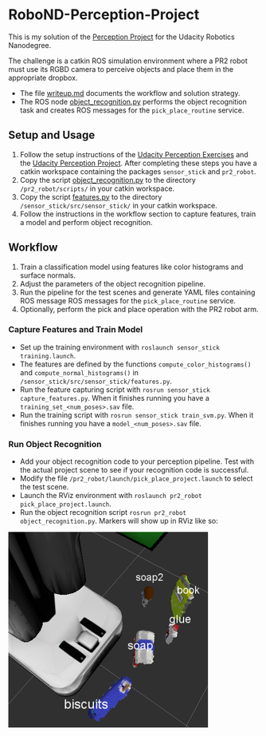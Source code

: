 # RoboND-Perception-Project
This is my solution of the [Perception Project](https://github.com/udacity/RoboND-Perception-Project) for the Udacity Robotics Nanodegree.

The challenge is a catkin ROS simulation environment where a PR2 robot must use its RGBD camera to perceive objects and place them in the appropriate dropbox.

- The file [writeup.md](https://github.com/S2H-Mobile/RoboND-Perception-Project/blob/master/writeup.md) documents the workflow and solution strategy.
- The ROS node [object_recognition.py](https://github.com/S2H-Mobile/RoboND-Perception-Project/blob/master/object_recognition.py) performs the object recognition task and creates ROS messages for the ``pick_place_routine`` service.

## Setup and Usage 
1. Follow the setup instructions of the [Udacity Perception Exercises](https://github.com/udacity/RoboND-Perception-Exercises) and the [Udacity Perception Project](https://github.com/udacity/RoboND-Perception-Project). After completing these steps you have a catkin workspace containing the packages ``sensor_stick`` and ``pr2_robot``.
2. Copy the script [object_recognition.py](https://github.com/S2H-Mobile/RoboND-Perception-Project/blob/master/scripts/object_recognition.py) to the directory ``/pr2_robot/scripts/`` in your catkin workspace.
3. Copy the script [features.py](https://github.com/S2H-Mobile/RoboND-Perception-Project/blob/master/scripts/object_recognition.py) to the directory ``/sensor_stick/src/sensor_stick/`` in your catkin workspace.
3. Follow the instructions in the workflow section to capture features, train a model and perform object recognition.

## Workflow
1. Train a classification model using features like color histograms and surface normals.
2. Adjust the parameters of the object recognition pipeline.
3. Run the pipeline for the test scenes and generate YAML files containing ROS message ROS messages for the ``pick_place_routine`` service.
4. Optionally, perform the pick and place operation with the PR2 robot arm.

### Capture Features and Train Model
- Set up the training environment with ``roslaunch sensor_stick training.launch``.
- The features are defined by the functions ``compute_color_histograms()`` and ``compute_normal_histograms()`` in ``/sensor_stick/src/sensor_stick/features.py``.
- Run the feature capturing script with ``rosrun sensor_stick capture_features.py``. When it finishes running you have a ``training_set_<num_poses>.sav`` file.
- Run the training script with ``rosrun sensor_stick train_svm.py``. When it finishes running you have a ``model_<num_poses>.sav`` file.

### Run Object Recognition
- Add your object recognition code to your perception pipeline.
Test with the actual project scene to see if your recognition code is successful.
- Modify the file ``/pr2_robot/launch/pick_place_project.launch`` to select the test scene.
- Launch the RViz environment with ``roslaunch pr2_robot pick_place_project.launch``.
- Run the object recognition script ``rosrun pr2_robot object_recognition.py``. Markers will show up in RViz like so:

![](world_2_object_recognition.png)